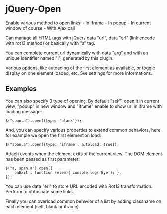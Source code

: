jQuery-Open
===========

Enable various method to open links:
    - In iframe
    - In popup
    - In current window of course
    - With Ajax call

Can manage all HTML tags with jQuery data "url", data "erl" (link encode with rot13 method) or basically with "a" tag.

You can complete current url dynamically with data "arg" and with an unique identifier named "i", generated by this plugin.

Various options, like autoading of the first element as available, or toggle display on one element loaded, etc.
See settings for more informations.


## Examples ##

You can also specify 3 type of opening. By default "self", open it in current view, "popup" in new window and "iframe" enable to show url in iframe with loading message:

    $("span.a").open({type: 'blank'});

And, you can specify various properties to extend common behaviors, here for example we open the first element on load: 

    $("span.a").open({type: 'iframe', autoload: true});

Attach events when the element exits of the current view. The DOM element has been passed as first parameter:

    $("a, span.a").open({
        onExit : function (elem){ console.log('Bye'); },
    });

You can use data "erl" to store URL encoded with Rot13 transformation. Perform to obfuscate some links.

Finally you can overload common behavior of a list by adding classname on each element (self, blank or iframe).